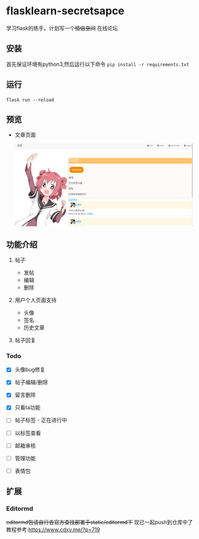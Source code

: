# flasklearn-secretsapce
学习flask的练手。计划写一个~~情侣空间~~ 在线论坛

## 安装
首先保证环境有python3,然后运行以下命令
`pip install -r requirements.txt`

## 运行
`flask run --reload`

## 预览

- 文章页面

  ![image-20211230214826522](README.assets/image-20211230214826522.png)


## 功能介绍

1. 帖子

    - 发帖
    - 编辑
    - 删除

2. 用户个人页面支持
    - 头像
    - 签名
    - 历史文章

3. 帖子回复

     

### Todo

- [x] 头像bug修复

- [x] 帖子编辑/删除

- [x] 留言删除

- [x] 只看ta功能

- [ ] 帖子标签 - 正在进行中

- [ ] 以标签查看

- [ ] 邮箱审核

- [ ] 管理功能

- [ ] 表情包

  

  

## 扩展

### Editormd
~~editormd包请自行去官方查找部署于static/editormd下~~    现已一起push到仓库中了
教程参考:https://www.cdxy.me/?p=719
